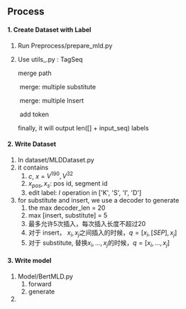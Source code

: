 ## Process

#### 1. Create Dataset with Label

1. Run Preprocess/prepare_mld.py

2. Use utils_.py : TagSeq

   merge path

   ​	merge: multiple substitute

   ​	merge: multiple Insert

   ​	add <BOS> token

   finally, it will output len([<bos>] + input_seq) labels



#### 2. Write Dataset

1. In dataset/MLDDataset.py
2. it contains
   1. $c$, $x$ = $V^{190}, V^{32}$
   2. $x_{pos}, x_{s}$: pos id, segment id
   3. edit label: $l$  operation in ['K', 'S', 'I', 'D']
3. for substitute and insert, we use a decoder to generate
   1. the max decoder_len = 20
   2. max [insert, substitute] = 5
   3. 最多允许5次插入，每次插入长度不超过20
   4. 对于 insert， $x_i, x_j$之间插入的时候，$q = [x_i, [SEP], x_j]$
   5. 对于 substitute, 替换$x_i, ...,x_j$的时候，$q=[x_i, ...,x_j]$

#### 3. Write model

1. Model/BertMLD.py
   1. forward
   2. generate
2. 